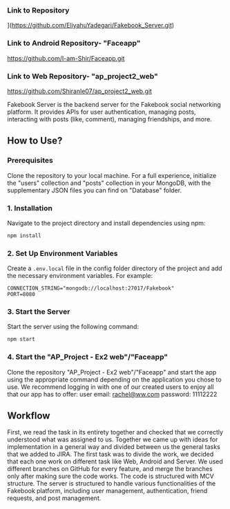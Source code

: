 
### Link to Repository
](https://github.com/EliyahuYadegari/Fakebook_Server.git)

### Link to Android Repository- "Faceapp"
https://github.com/I-am-Shir/Faceapp.git

### Link to Web Repository- "ap_project2_web"
https://github.com/Shiranle07/ap_project2_web.git

Fakebook Server is the backend server for the Fakebook social networking platform. It provides APIs for user authentication, managing posts, interacting with posts (like, comment), managing friendships, and more.

## How to Use?

### Prerequisites
Clone the repository to your local machine.
For a full experience, initialize the "users" collection and "posts" collection in your MongoDB, with the supplementary JSON files you can find on "Database" folder.
### 1. Installation
Navigate to the project directory and install dependencies using npm:

```bash
npm install
```

### 2. Set Up Environment Variables
Create a `.env.local` file in the config folder directory of the project and add the necessary environment variables. For example:

```
CONNECTION_STRING="mongodb://localhost:27017/Fakebook"
PORT=8080
```

### 3. Start the Server
Start the server using the following command:

```bash
npm start
```

### 4. Start the "AP_Project - Ex2 web"/"Faceapp"
Clone the repository "AP_Project - Ex2 web"/"Faceapp" and start the app using the appropriate command depending on the application you chose to use. 
We recommend logging in with one of our created users to enjoy all that our app has to offer:
user email: rachel@ww.com
password: 11112222

## Workflow

First, we read the task in its entirety together and checked that we correctly understood what was assigned to us. Together we came up with ideas for implementation in a general way and divided between us the general tasks that we added to JIRA. The first task was to divide the work, we decided that each one work on different task like Web, Android and Server. We used different branches on GitHub for every feature, and merge the branches only after making sure the code works. The code is structured with MCV structure. The server is structured to handle various functionalities of the Fakebook platform, including user management, authentication, friend requests, and post management.
